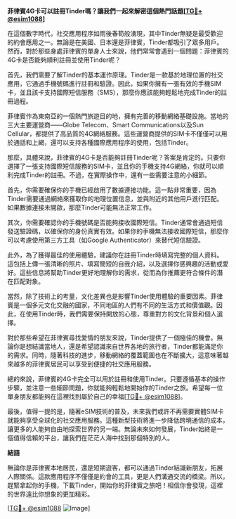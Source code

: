 **菲律賓4G卡可以註冊Tinder嗎？讓我們一起來解密這個熱門話題[[TG💪+ @esim1088](https://t.me/s/esim1088)]**

在這個數字時代，社交應用程序如雨後春筍般湧現，其中Tinder無疑是最受歡迎的約會應用之一。無論是在美國、日本還是菲律賓，Tinder都吸引了眾多用戶。然而，對於那些身處菲律賓的單身人士來說，他們常常會遇到一個問題：菲律賓的4G卡是否能夠順利註冊並使用Tinder呢？

首先，我們需要了解Tinder的基本運作原理。Tinder是一款基於地理位置的社交應用，它通過手機號碼進行註冊和驗證。因此，如果你擁有一張有效的手機SIM卡，並且該卡支持國際短信服務（SMS），那麼你應該能夠輕鬆地完成Tinder的註冊過程。

菲律賓作為東南亞的一個熱門旅遊目的地，擁有完善的移動網絡基礎設施。當地的三大主要運營商——Globe Telecom、Smart Communications以及Sun Cellular，都提供了高品質的4G網絡服務。這些運營商提供的SIM卡不僅僅可以用於通話和上網，還可以支持各種國際應用程序的使用，包括Tinder。

那麼，具體來說，菲律賓的4G卡是否能夠註冊Tinder呢？答案是肯定的。只要你選擇了一張支持國際短信服務的SIM卡，並且你的手機支持4G網絡，你就可以順利完成Tinder的註冊。不過，在實際操作中，還有一些需要注意的小細節。

首先，你需要確保你的手機已經啟用了數據連接功能。這一點非常重要，因為Tinder需要通過網絡來獲取你的地理位置信息，並與附近的其他用戶進行匹配。如果數據連接未開啟，那麼Tinder可能無法正常工作。

其次，你需要確認你的手機號碼是否能夠接收國際短信。Tinder通常會通過短信發送驗證碼，以確保你的身份真實有效。如果你的手機無法接收國際短信，那麼你可以考慮使用第三方工具（如Google Authenticator）來替代短信驗證。

此外，為了獲得最佳的使用體驗，建議你在註冊Tinder時填寫完整的個人資料。這包括上傳一張清晰的照片、填寫簡短的自我介紹，以及選擇你感興趣的活動或愛好。這些信息將幫助Tinder更好地理解你的需求，從而為你推薦更符合條件的潛在匹配對象。

當然，除了技術上的考量，文化差異也是影響Tinder使用體驗的重要因素。菲律賓是一個多元文化交融的國家，不同地區的人們有不同的生活方式和價值觀。因此，在使用Tinder時，我們需要保持開放的心態，尊重對方的文化背景和個人選擇。

對於那些希望在菲律賓尋找愛情的朋友來說，Tinder提供了一個極佳的機會。無論你是想結識當地人，還是希望認識來自世界各地的旅行者，Tinder都能滿足你的需求。同時，隨著科技的進步，移動網絡的覆蓋範圍也在不斷擴大，這意味著越來越多的菲律賓居民可以享受到便捷的社交應用服務。

總的來說，菲律賓的4G卡完全可以用於註冊和使用Tinder。只要遵循基本的操作步驟，並注意一些細節問題，你就能夠輕鬆地開始你的Tinder之旅。希望每一位單身朋友都能夠在這裡找到屬於自己的幸福[[TG💪+ @esim1088](https://t.me/s/esim1088)]。

最後，值得一提的是，隨著eSIM技術的普及，未來我們或許不再需要實體SIM卡就能夠享受全球化的社交應用服務。這種新型技術將進一步降低跨境通信的成本，讓更多的人能夠自由地探索世界的另一端。無論未來如何發展，Tinder始終是一個值得信賴的平台，讓我們在茫茫人海中找到那個特別的人。

**結語**

無論你是菲律賓本地居民，還是短期遊客，都可以通過Tinder結識新朋友，拓展人際關係。這款應用程序不僅僅是約會的工具，更是人們溝通交流的橋梁。所以，趕緊拿起你的手機，下載Tinder，開始你的菲律賓之旅吧！相信你會發現，這裡的世界遠比你想象的更加精彩。

[[TG💪+ @esim1088](https://t.me/s/esim1088) ![Image](https://i.postimg.cc/4NQfJmqS/Snipaste-2025-05-13-00-14-12.png)]